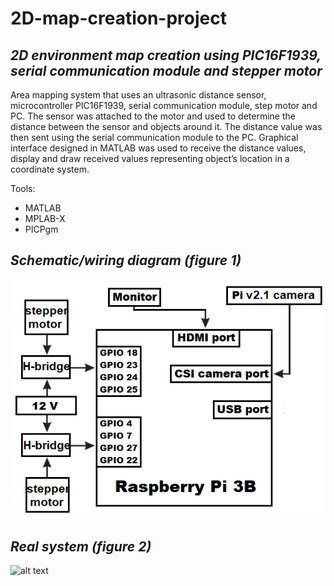 # 2D-map-creation-project

## _2D environment map creation using PIC16F1939, serial communication module and stepper motor_

Area mapping system that uses an ultrasonic distance sensor, microcontroller PIC16F1939, serial communication module, step motor and PC. The sensor was attached to the motor and used to determine the distance between the sensor and objects around it. The distance value was then sent using the serial communication module to the PC. Graphical interface designed in MATLAB was used to receive the distance values, display and draw received values representing object’s location in a coordinate system. 

Tools:
- MATLAB
- MPLAB-X
- PICPgm

## _Schematic/wiring diagram (figure 1)_

![alt text](https://github.com/smuminovic/color-sorting-project/blob/main/shema.png?raw=true)

## _Real system (figure 2)_

![alt text](https://github.com/smuminovic/color-sorting-project/blob/main/System.png?raw=true)
